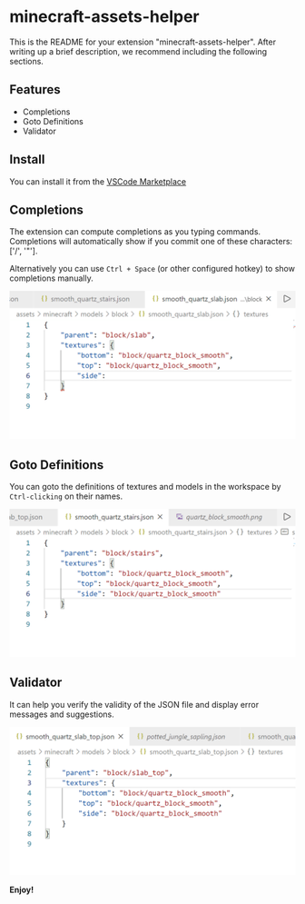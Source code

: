 # minecraft-assets-helper

This is the README for your extension "minecraft-assets-helper". After writing up a brief description, we recommend including the following sections.

## Features

- Completions
- Goto Definitions
- Validator

## Install

You can install it from the [VSCode Marketplace](https://marketplace.visualstudio.com/items?itemName=SPGoding.datapack-language-server)

## Completions

The extension can compute completions as you typing commands. Completions will automatically show if you commit one of these characters: ['/', '"'].

Alternatively you can use `Ctrl + Space` (or other configured hotkey) to show completions manually.

![completion](.\assets\completion.gif)

## Goto Definitions

You can goto the definitions of textures and models in the workspace by `Ctrl-clicking` on their names.

![definition](.\assets\definition.gif)

## Validator

It can help you verify the validity of the JSON file and display error messages and suggestions.

![validitor](.\assets\validitor.gif)

**Enjoy!**